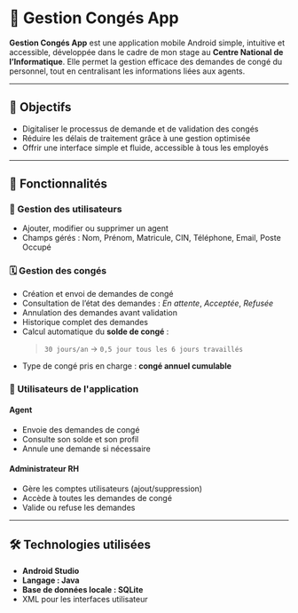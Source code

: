 # 📱 Gestion Congés App

**Gestion Congés App** est une application mobile Android simple, intuitive et accessible, développée dans le cadre de mon stage au **Centre National de l’Informatique**. Elle permet la gestion efficace des demandes de congé du personnel, tout en centralisant les informations liées aux agents.

---

## 🎯 Objectifs

- Digitaliser le processus de demande et de validation des congés
- Réduire les délais de traitement grâce à une gestion optimisée
- Offrir une interface simple et fluide, accessible à tous les employés

---

## 🧩 Fonctionnalités

### 👤 Gestion des utilisateurs
- Ajouter, modifier ou supprimer un agent
- Champs gérés : Nom, Prénom, Matricule, CIN, Téléphone, Email, Poste Occupé

### 🗓️ Gestion des congés
- Création et envoi de demandes de congé
- Consultation de l’état des demandes : *En attente*, *Acceptée*, *Refusée*
- Annulation des demandes avant validation
- Historique complet des demandes
- Calcul automatique du **solde de congé** :  
  > `30 jours/an` → `0,5 jour tous les 6 jours travaillés`
- Type de congé pris en charge : **congé annuel cumulable**

### 👥 Utilisateurs de l'application

#### Agent
- Envoie des demandes de congé
- Consulte son solde et son profil
- Annule une demande si nécessaire

#### Administrateur RH
- Gère les comptes utilisateurs (ajout/suppression)
- Accède à toutes les demandes de congé
- Valide ou refuse les demandes

---

## 🛠️ Technologies utilisées

- **Android Studio**
- **Langage : Java**
- **Base de données locale : SQLite**
- XML pour les interfaces utilisateur
